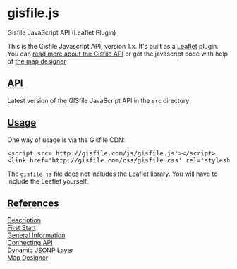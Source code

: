 # gisfile.js
Gisfile JavaScript API (Leaflet Plugin)

<p>
This is the Gisfile Javascript API, version 1.x. It's built as a <a href="http://leafletjs.com/">Leaflet</a>
plugin. You can <a href="http://gisfile.com/api/1.0/doc/">read more about the Gisfile API</a> or get the javascript code 
with help of <a href="http://gisfile.com/designer.htm">the map designer</a>
</p>

<h2>
<a id="user-content-api" class="anchor" href="#api" aria-hidden="true">
<span class="octicon octicon-link"></span></a>
<a href="http://gisfile.com/js/gisfile.js">API</a>
</h2>

<p>Latest version of the GISfile JavaScript API in the <code>src</code> directory</p>

<h2>
<a id="user-content-examples" class="anchor" href="#examples" aria-hidden="true">
<span class="octicon octicon-link"></span></a>
<a href="http://gisfile.com/api/1.0/doc/quick-start/">Usage</a>
</h2>

<p>One way of usage is via the Gisfile CDN:</p>

<div class="highlight highlight-html">
<pre>
&lt;script src='http://gisfile.com/js/gisfile.js'&gt;&lt;/script&gt;
&lt;link href='http://gisfile.com/css/gisfile.css' rel='stylesheet' /&gt;
</pre>
</div>

<p>The <code>gisfile.js</code> file does not includes the Leaflet library. 
You will have to include the Leaflet yourself.</p>

<!--h2>
<a id="user-content-browserify" class="anchor" href="#browserify" aria-hidden="true">
<span class="octicon octicon-link"></span></a>Usage with <a href="http://browserify.org/">Browserify</a>
</h2>

<p>Install the gisfile.js module and add it to <code>dependencies</code> in package.json:</p>

<div class="highlight highlight-sh"><pre>npm install gisfile.js --save</pre></div>

<p>Require gisfile in your script:</p>

<div class="highlight highlight-js">
<pre>
// main.js
require ('gisfile.js'); // &lt;-- auto-attaches to window.L
</pre>
</div>

<p>Browserify it:</p>

<div class="highlight highlight-sh">
<pre>browserify main.js -o bundle.js</pre>
</div>

<h2>
<a id="user-content-bower" class="anchor" href="#bower" aria-hidden="true">
<span class="octicon octicon-link"></span></a>Usage with <a href="http://bower.io/">Bower</a>
</h2>

<p>You can install <code>gisfile.js</code> with <a href="http://bower.io/">bower</a> by running</p>

<div class="highlight highlight-sh"><pre>bower install gisfile.js</pre></div>

<h2>
<a id="user-content-download" class="anchor" href="#download" aria-hidden="true">
<span class="octicon octicon-link"></span></a>Usage as Download
</h2>

<p>You can <a href="https://github.com/gisfile/gisfile.js-bower/releases">
download a built release at the mapbox.js-bower repository</a>.</p>

<h2>
<a id="user-content-building" class="anchor" href="#building" aria-hidden="true">
<span class="octicon octicon-link"></span></a>Building</h2>

<p>Requires <a href="http://nodejs.org/">node.js</a> installed on your system.</p>

<div class="highlight highlight-sh"><pre>git clone https://github.com/gisfile/gisfile.js.git
<span class="pl-s3">cd</span> gisfile.js
npm install
make</pre></div>

<p>This project uses <a href="https://github.com/substack/node-browserify">browserify</a> to combine
dependencies and installs a local copy when you run <code>npm install</code>.
<code>make</code> will build the project in <code>dist/</code>.</p-->

<h2>
<a id="user-content-references" class="anchor" href="#references" aria-hidden="true">
<span class="octicon octicon-link"></span></a>
<a href="http://gisfile.com/api/1.0/doc/quick-start/">References</a>
</h2>

<p>
<a href="http://gisfile.com/api/1.0/doc/">Description</a><br>
<a href="http://gisfile.com/api/1.0/doc/quick-start/">First Start</a><br>
<a href="http://gisfile.com/api/1.0/doc/general/">General Information</a><br>
<a href="http://gisfile.com/api/1.0/doc/jsapi/">Connecting API</a><br>
<a href="http://gisfile.com/api/1.0/doc/jsonp/">Dynamic JSONP Layer</a><br>
<a href="http://gisfile.com/designer.htm">Map Designer</a>
</p>

